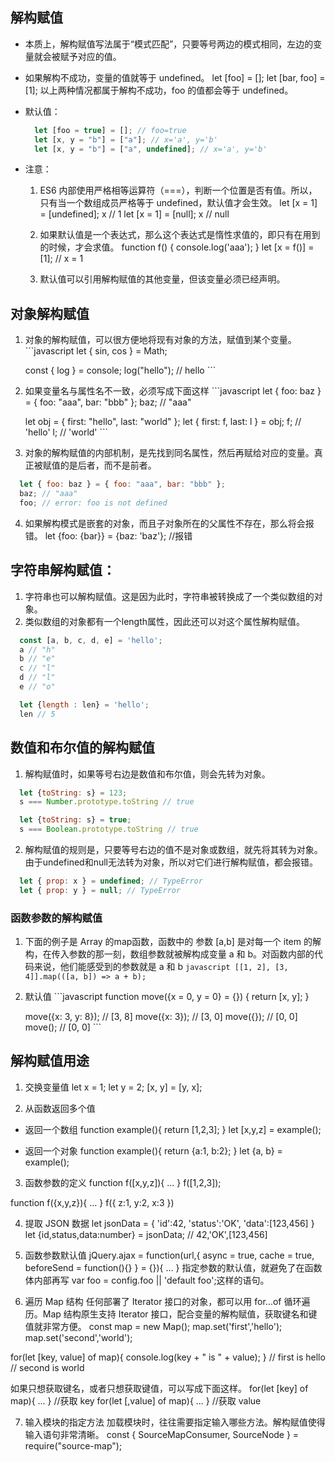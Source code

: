 ## 解构赋值
- 本质上，解构赋值写法属于“模式匹配”，只要等号两边的模式相同，左边的变量就会被赋予对应的值。
- 如果解构不成功，变量的值就等于 undefined。
  let [foo] = [];
  let [bar, foo] = [1];
  以上两种情况都属于解构不成功，foo 的值都会等于 undefined。

- 默认值：
  ```javascript
    let [foo = true] = []; // foo=true
    let [x, y = "b"] = ["a"]; // x='a', y='b'
    let [x, y = "b"] = ["a", undefined]; // x='a', y='b'
  ```
- 注意：
  1. ES6 内部使用严格相等运算符（===），判断一个位置是否有值。所以，只有当一个数组成员严格等于 undefined，默认值才会生效。
    let [x = 1] = [undefined]; x // 1
    let [x = 1] = [null]; x // null

  2. 如果默认值是一个表达式，那么这个表达式是惰性求值的，即只有在用到的时候，才会求值。
    function f() { console.log('aaa'); }
    let [x = f()] = [1]; // x = 1

  3. 默认值可以引用解构赋值的其他变量，但该变量必须已经声明。

## 对象解构赋值
  1. 对象的解构赋值，可以很方便地将现有对象的方法，赋值到某个变量。
    ```javascript
      let { sin, cos } = Math;

      const { log } = console;
      log("hello"); // hello
    ```

  2. 如果变量名与属性名不一致，必须写成下面这样
    ```javascript
      let { foo: baz } = { foo: "aaa", bar: "bbb" };
      baz; // "aaa"

      let obj = { first: "hello", last: "world" };
      let { first: f, last: l } = obj;
      f; // 'hello'
      l; // 'world'
    ```

  3. 对象的解构赋值的内部机制，是先找到同名属性，然后再赋给对应的变量。真正被赋值的是后者，而不是前者。
  ```javascript
    let { foo: baz } = { foo: "aaa", bar: "bbb" };
    baz; // "aaa"
    foo; // error: foo is not defined
  ```

  4. 如果解构模式是嵌套的对象，而且子对象所在的父属性不存在，那么将会报错。
    let {foo: {bar}} = {baz: 'baz'};  //报错


## 字符串解构赋值：
  1. 字符串也可以解构赋值。这是因为此时，字符串被转换成了一个类似数组的对象。
  2. 类似数组的对象都有一个length属性，因此还可以对这个属性解构赋值。
  ```javascript
    const [a, b, c, d, e] = 'hello';
    a // "h"
    b // "e"
    c // "l"
    d // "l"
    e // "o"

    let {length : len} = 'hello';
    len // 5
  ```

## 数值和布尔值的解构赋值
  1. 解构赋值时，如果等号右边是数值和布尔值，则会先转为对象。
  ```javascript
    let {toString: s} = 123;
    s === Number.prototype.toString // true

    let {toString: s} = true;
    s === Boolean.prototype.toString // true
  ```

  2. 解构赋值的规则是，只要等号右边的值不是对象或数组，就先将其转为对象。由于undefined和null无法转为对象，所以对它们进行解构赋值，都会报错。
  ```javascript
    let { prop: x } = undefined; // TypeError
    let { prop: y } = null; // TypeError
  ```

### 函数参数的解构赋值
  1. 下面的例子是 Array 的map函数，函数中的 参数 [a,b] 是对每一个 item 的解构，在传入参数的那一刻，数组参数就被解构成变量 a 和 b。对函数内部的代码来说，他们能感受到的参数就是 a 和 b
    ``` javascript
      [[1, 2], [3, 4]].map(([a, b]) => a + b);
    ```
  2. 默认值
    ```javascript 
      function move({x = 0, y = 0} = {}) {
        return [x, y];
      }

      move({x: 3, y: 8}); // [3, 8]
      move({x: 3}); // [3, 0]
      move({}); // [0, 0]
      move(); // [0, 0]
    ```

## 解构赋值用途

1. 交换变量值
   let x = 1;
   let y = 2;
   [x, y] = [y, x];

2. 从函数返回多个值

- 返回一个数组
  function example(){
    return [1,2,3];
  }
  let [x,y,z] = example();

- 返回一个对象
  function example(){
    return {a:1, b:2};
  }
  let {a, b} = example();

3. 函数参数的定义
   function f([x,y,z]){ ... }
   f([1,2,3]);

  function f({x,y,z}){ ... }
  f({
    z:1,
    y:2,
    x:3
  })

4. 提取 JSON 数据
   let jsonData = {
    'id':42,
    'status':'OK',
    'data':[123,456]
   }
   let {id,status,data:number} = jsonData;
   // 42,'OK',[123,456]

5. 函数参数默认值
   jQuery.ajax = function(url,{
    async = true,
    cache = true,
    beforeSend = function(){}
   } = {}){ ... }
   指定参数的默认值，就避免了在函数体内部再写 var foo = config.foo || 'default foo';这样的语句。

6. 遍历 Map 结构
   任何部署了 Iterator 接口的对象，都可以用 for...of 循环遍历。Map 结构原生支持 Iterator 接口，配合变量的解构赋值，获取键名和键值就非常方便。
   const map = new Map();
   map.set('first','hello');
   map.set('second','world');

for(let [key, value] of map){
console.log(key + " is " + value);
}
// first is hello
// second is world

如果只想获取键名，或者只想获取键值，可以写成下面这样。
for(let [key] of map){ ... } //获取 key
for(let [,value] of map){ ... } //获取 value

7. 输入模块的指定方法
   加载模块时，往往需要指定输入哪些方法。解构赋值使得输入语句非常清晰。
   const { SourceMapConsumer, SourceNode } = require("source-map");
